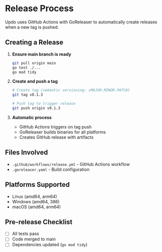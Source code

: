 # Release Process

Updo uses GitHub Actions with GoReleaser to automatically create releases when a new tag is pushed.

## Creating a Release

1. **Ensure main branch is ready**

   ```bash
   git pull origin main
   go test ./...
   go mod tidy
   ```

2. **Create and push a tag**

   ```bash
   # Create tag (semantic versioning: vMAJOR.MINOR.PATCH)
   git tag v0.1.3
   
   # Push tag to trigger release
   git push origin v0.1.3
   ```

3. **Automatic process**
   - GitHub Actions triggers on tag push
   - GoReleaser builds binaries for all platforms
   - Creates GitHub release with artifacts

## Files Involved

- `.github/workflows/release.yml` - GitHub Actions workflow
- `.goreleaser.yaml` - Build configuration

## Platforms Supported

- Linux (amd64, arm64)
- Windows (amd64, 386)  
- macOS (amd64, arm64)

## Pre-release Checklist

- [ ] All tests pass
- [ ] Code merged to main
- [ ] Dependencies updated (`go mod tidy`)
